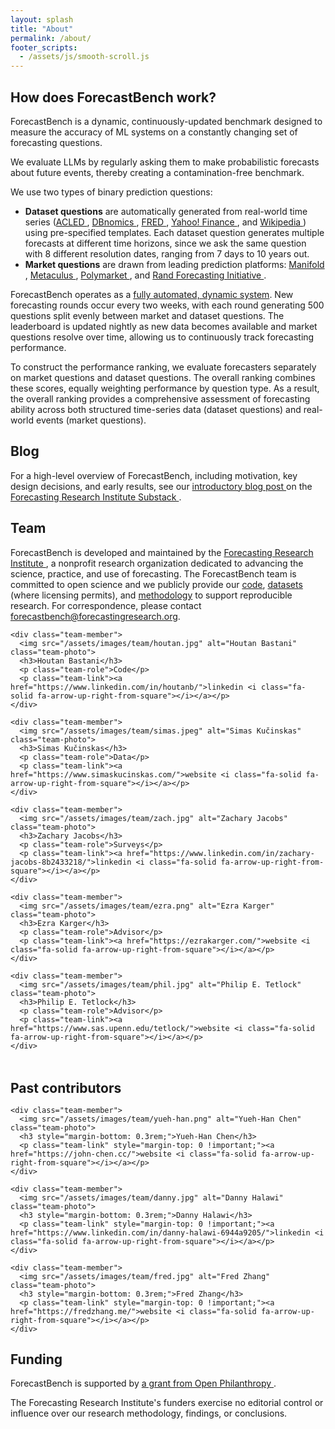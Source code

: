 ```yaml
---
layout: splash
title: "About"
permalink: /about/
footer_scripts:
  - /assets/js/smooth-scroll.js
---
```


<section id="how-does-forecastbench-work" class="site-feature-card">
  <div class="site-feature-row__content">
    <div class="site-feature-row__left-2">
      <h1 class="site-feature-row__title">How does ForecastBench work?</h1>
      <p>ForecastBench is a dynamic, continuously-updated benchmark designed to measure the accuracy of ML systems on a constantly changing set of forecasting questions.</p>
      <p>We evaluate LLMs by regularly asking them to make probabilistic forecasts about future events, thereby creating a contamination-free benchmark.</p>
      <p>We use two types of binary prediction questions:
      <ul>
      <li><strong>Dataset questions</strong> are automatically generated from real-world time series (<a href="https://acleddata.com/" class="no-wrap">ACLED <i class="fa-solid fa-arrow-up-right-from-square"></i></a>, <a href="https://db.nomics.world/" class="no-wrap">DBnomics <i class="fa-solid fa-arrow-up-right-from-square"></i></a>, <a href="https://fred.stlouisfed.org/" class="no-wrap">FRED <i class="fa-solid fa-arrow-up-right-from-square"></i></a>, <a href="https://finance.yahoo.com/" class="no-wrap">Yahoo! Finance <i class="fa-solid fa-arrow-up-right-from-square"></i></a>, and <a href="https://www.wikipedia.org/" class="no-wrap">Wikipedia <i class="fa-solid fa-arrow-up-right-from-square"></i></a>) using pre-specified templates. Each dataset question generates multiple forecasts at different time horizons, since we ask the same question with 8 different resolution dates, ranging from 7 days to 10 years out.</li>
      <li><strong>Market questions</strong> are drawn from leading prediction platforms: <a href="https://manifold.markets/" class="no-wrap">Manifold <i class="fa-solid fa-arrow-up-right-from-square"></i></a>, <a href="https://www.metaculus.com/" class="no-wrap">Metaculus <i class="fa-solid fa-arrow-up-right-from-square"></i></a>, <a href="https://polymarket.com/" class="no-wrap">Polymarket <i class="fa-solid fa-arrow-up-right-from-square"></i></a>, and <a href="https://www.randforecastinginitiative.org/" class="no-wrap">Rand Forecasting Initiative <i class="fa-solid fa-arrow-up-right-from-square"></i></a>.</li>
      </ul>
      </p>
      <p>ForecastBench operates as a <a href="/docs/#architecture">fully automated, dynamic system</a>. New forecasting rounds occur every two weeks, with each round generating 500 questions split evenly between market and dataset questions. The leaderboard is updated nightly as new data becomes available and market questions resolve over time, allowing us to continuously track forecasting performance.</p>

<p>To construct the performance ranking, we evaluate forecasters separately on market questions and dataset questions. The overall ranking combines these scores, equally weighting performance by question type. As a result, the overall ranking provides a comprehensive assessment of forecasting ability across both structured time-series data (dataset questions) and real-world events (market questions).</p>
      </div>
  </div>
</section>

<section class="site-feature-card">
  <div class="site-feature-row__content">
    <div class="site-feature-row__left-2">
      <h1 class="site-feature-row__title">Blog</h1>
      <p>For a high-level overview of ForecastBench, including motivation, key design decisions, and early results, see our <a href="https://forecastingresearch.substack.com/p/ai-llm-forecasting-model-forecastbench-benchmark">introductory blog post <i class="fa-solid fa-arrow-up-right-from-square"></i></a> on the <a href="https://forecastingresearch.substack.com/">Forecasting Research Institute Substack <i class="fa-solid fa-arrow-up-right-from-square"></i></a>.</p>
    </div>
  </div>
</section>

<section class="site-feature-card team-section">
  <h1 class="site-feature-row__title">Team</h1>
  <p class="team-intro">ForecastBench is developed and maintained by the <a href="https://forecastingresearch.org/" class="no-wrap">Forecasting Research Institute <i class="fa-solid fa-arrow-up-right-from-square"></i></a>, a nonprofit research organization dedicated to advancing the science, practice, and use of forecasting. The ForecastBench team is committed to open science and we publicly provide our <a href="/docs/#codebase">code</a>, <a href="/datasets/">datasets</a> (where licensing permits), and <a href="/docs/">methodology</a> to support reproducible research. For correspondence, please contact <a href="mailto:forecastbench@forecastingresearch.org">forecastbench@forecastingresearch.org</a>.</p>

  <div class="team-grid">

    <div class="team-member">
      <img src="/assets/images/team/houtan.jpg" alt="Houtan Bastani" class="team-photo">
      <h3>Houtan Bastani</h3>
      <p class="team-role">Code</p>
      <p class="team-link"><a href="https://www.linkedin.com/in/houtanb/">linkedin <i class="fa-solid fa-arrow-up-right-from-square"></i></a></p>
    </div>

    <div class="team-member">
      <img src="/assets/images/team/simas.jpeg" alt="Simas Kučinskas" class="team-photo">
      <h3>Simas Kučinskas</h3>
      <p class="team-role">Data</p>
      <p class="team-link"><a href="https://www.simaskucinskas.com/">website <i class="fa-solid fa-arrow-up-right-from-square"></i></a></p>
    </div>

    <div class="team-member">
      <img src="/assets/images/team/zach.jpg" alt="Zachary Jacobs" class="team-photo">
      <h3>Zachary Jacobs</h3>
      <p class="team-role">Surveys</p>
      <p class="team-link"><a href="https://www.linkedin.com/in/zachary-jacobs-8b2433218/">linkedin <i class="fa-solid fa-arrow-up-right-from-square"></i></a></p>
    </div>

    <div class="team-member">
      <img src="/assets/images/team/ezra.png" alt="Ezra Karger" class="team-photo">
      <h3>Ezra Karger</h3>
      <p class="team-role">Advisor</p>
      <p class="team-link"><a href="https://ezrakarger.com/">website <i class="fa-solid fa-arrow-up-right-from-square"></i></a></p>
    </div>

    <div class="team-member">
      <img src="/assets/images/team/phil.jpg" alt="Philip E. Tetlock" class="team-photo">
      <h3>Philip E. Tetlock</h3>
      <p class="team-role">Advisor</p>
      <p class="team-link"><a href="https://www.sas.upenn.edu/tetlock/">website <i class="fa-solid fa-arrow-up-right-from-square"></i></a></p>
    </div>
  </div>

  <h2 style="margin-top: 3rem; margin-bottom: 1rem;">Past contributors</h2>

  <div class="team-grid">

    <div class="team-member">
      <img src="/assets/images/team/yueh-han.png" alt="Yueh-Han Chen" class="team-photo">
      <h3 style="margin-bottom: 0.3rem;">Yueh-Han Chen</h3>
      <p class="team-link" style="margin-top: 0 !important;"><a href="https://john-chen.cc/">website <i class="fa-solid fa-arrow-up-right-from-square"></i></a></p>
    </div>

    <div class="team-member">
      <img src="/assets/images/team/danny.jpg" alt="Danny Halawi" class="team-photo">
      <h3 style="margin-bottom: 0.3rem;">Danny Halawi</h3>
      <p class="team-link" style="margin-top: 0 !important;"><a href="https://www.linkedin.com/in/danny-halawi-6944a9205/">linkedin <i class="fa-solid fa-arrow-up-right-from-square"></i></a></p>
    </div>

    <div class="team-member">
      <img src="/assets/images/team/fred.jpg" alt="Fred Zhang" class="team-photo">
      <h3 style="margin-bottom: 0.3rem;">Fred Zhang</h3>
      <p class="team-link" style="margin-top: 0 !important;"><a href="https://fredzhang.me/">website <i class="fa-solid fa-arrow-up-right-from-square"></i></a></p>
    </div>

  </div>
</section>

<section class="site-feature-card">
  <div class="site-feature-row__content">
    <div class="site-feature-row__left-2">
      <h1 class="site-feature-row__title">Funding</h1>
      <p>ForecastBench is supported by <a href="https://www.openphilanthropy.org/grants/forecasting-research-institute-forecasting-benchmark/">a grant from Open Philanthropy <i class="fa-solid fa-arrow-up-right-from-square"></i></a>.</p>
      <p>The Forecasting Research Institute's funders exercise no editorial control or influence over our research methodology, findings, or conclusions.</p>
    </div>
  </div>
</section>
